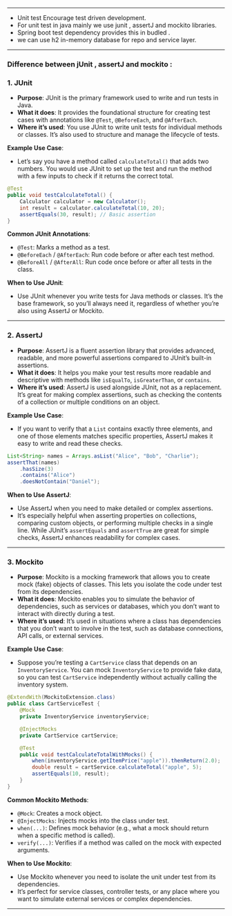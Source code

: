 
---

- Unit test  Encourage test driven development.
- For unit test in java mainly we use junit , assertJ and mockito libraries. 
- Spring boot test dependency provides this in budled . 
- we can use h2 in-memory database for repo and service layer.


---

### Difference between  jUnit , assertJ and mockito :

### 1. **JUnit**
   - **Purpose**: JUnit is the primary framework used to write and run tests in Java.
   - **What it does**: It provides the foundational structure for creating test cases with annotations like `@Test`, `@BeforeEach`, and `@AfterEach`.
   - **Where it’s used**: You use JUnit to write unit tests for individual methods or classes. It’s also used to structure and manage the lifecycle of tests.

   **Example Use Case**:
   - Let’s say you have a method called `calculateTotal()` that adds two numbers. You would use JUnit to set up the test and run the method with a few inputs to check if it returns the correct total.

   ```java
   @Test
   public void testCalculateTotal() {
       Calculator calculator = new Calculator();
       int result = calculator.calculateTotal(10, 20);
       assertEquals(30, result); // Basic assertion
   }
   ```

   **Common JUnit Annotations**:
   - `@Test`: Marks a method as a test.
   - `@BeforeEach` / `@AfterEach`: Run code before or after each test method.
   - `@BeforeAll` / `@AfterAll`: Run code once before or after all tests in the class.

   **When to Use JUnit**:
   - Use JUnit whenever you write tests for Java methods or classes. It’s the base framework, so you’ll always need it, regardless of whether you’re also using AssertJ or Mockito.

---

### 2. **AssertJ**
   - **Purpose**: AssertJ is a fluent assertion library that provides advanced, readable, and more powerful assertions compared to JUnit’s built-in assertions.
   - **What it does**: It helps you make your test results more readable and descriptive with methods like `isEqualTo`, `isGreaterThan`, or `contains`.
   - **Where it’s used**: AssertJ is used alongside JUnit, not as a replacement. It’s great for making complex assertions, such as checking the contents of a collection or multiple conditions on an object.

   **Example Use Case**:
   - If you want to verify that a `List` contains exactly three elements, and one of those elements matches specific properties, AssertJ makes it easy to write and read these checks.

   ```java
   List<String> names = Arrays.asList("Alice", "Bob", "Charlie");
   assertThat(names)
       .hasSize(3)
       .contains("Alice")
       .doesNotContain("Daniel");
   ```

   **When to Use AssertJ**:
   - Use AssertJ when you need to make detailed or complex assertions.
   - It’s especially helpful when asserting properties on collections, comparing custom objects, or performing multiple checks in a single line. While JUnit’s `assertEquals` and `assertTrue` are great for simple checks, AssertJ enhances readability for complex cases.

---

### 3. **Mockito**
   - **Purpose**: Mockito is a mocking framework that allows you to create mock (fake) objects of classes. This lets you isolate the code under test from its dependencies.
   - **What it does**: Mockito enables you to simulate the behavior of dependencies, such as services or databases, which you don’t want to interact with directly during a test.
   - **Where it’s used**: It’s used in situations where a class has dependencies that you don’t want to involve in the test, such as database connections, API calls, or external services.

   **Example Use Case**:
   - Suppose you’re testing a `CartService` class that depends on an `InventoryService`. You can mock `InventoryService` to provide fake data, so you can test `CartService` independently without actually calling the inventory system.

   ```java
   @ExtendWith(MockitoExtension.class)
   public class CartServiceTest {
       @Mock
       private InventoryService inventoryService;

       @InjectMocks
       private CartService cartService;

       @Test
       public void testCalculateTotalWithMocks() {
           when(inventoryService.getItemPrice("apple")).thenReturn(2.0);
           double result = cartService.calculateTotal("apple", 5);
           assertEquals(10, result);
       }
   }
   ```

   **Common Mockito Methods**:
   - `@Mock`: Creates a mock object.
   - `@InjectMocks`: Injects mocks into the class under test.
   - `when(...)`: Defines mock behavior (e.g., what a mock should return when a specific method is called).
   - `verify(...)`: Verifies if a method was called on the mock with expected arguments.

   **When to Use Mockito**:
   - Use Mockito whenever you need to isolate the unit under test from its dependencies.
   - It’s perfect for service classes, controller tests, or any place where you want to simulate external services or complex dependencies.

---
